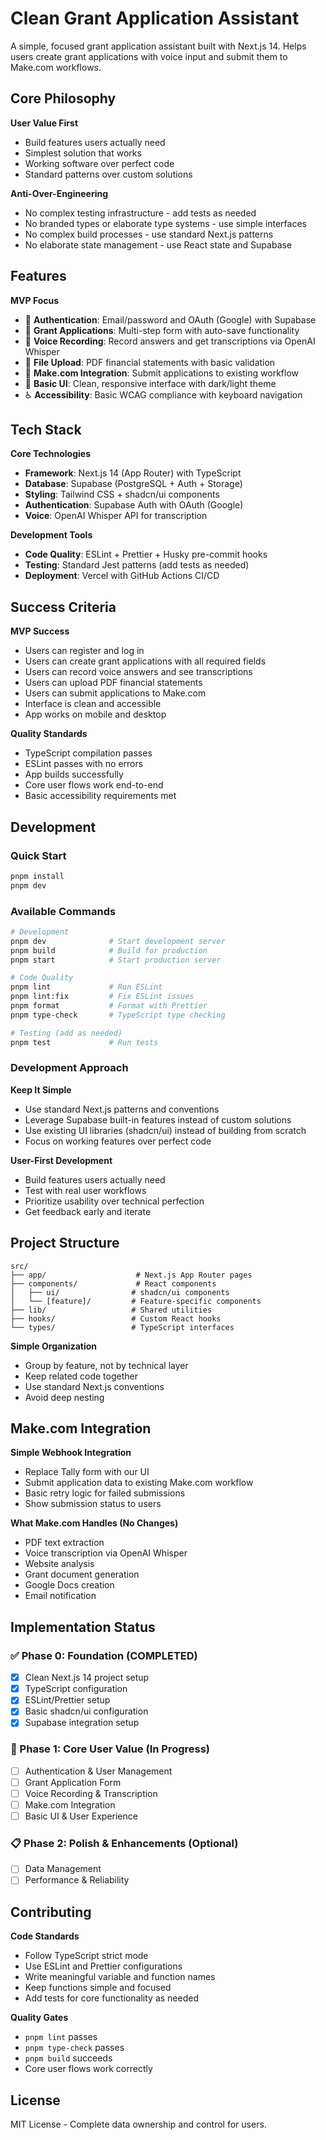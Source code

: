 # Clean Grant Application Assistant

A simple, focused grant application assistant built with Next.js 14. Helps users create grant applications with voice input and submit them to Make.com workflows.

## Core Philosophy

**User Value First**

- Build features users actually need
- Simplest solution that works
- Working software over perfect code
- Standard patterns over custom solutions

**Anti-Over-Engineering**

- No complex testing infrastructure - add tests as needed
- No branded types or elaborate type systems - use simple interfaces
- No complex build processes - use standard Next.js patterns
- No elaborate state management - use React state and Supabase

## Features

**MVP Focus**

- 🔐 **Authentication**: Email/password and OAuth (Google) with Supabase
- 📝 **Grant Applications**: Multi-step form with auto-save functionality
- 🎤 **Voice Recording**: Record answers and get transcriptions via OpenAI Whisper
- 📄 **File Upload**: PDF financial statements with basic validation
- 🔗 **Make.com Integration**: Submit applications to existing workflow
- 🌙 **Basic UI**: Clean, responsive interface with dark/light theme
- ♿ **Accessibility**: Basic WCAG compliance with keyboard navigation

## Tech Stack

**Core Technologies**

- **Framework**: Next.js 14 (App Router) with TypeScript
- **Database**: Supabase (PostgreSQL + Auth + Storage)
- **Styling**: Tailwind CSS + shadcn/ui components
- **Authentication**: Supabase Auth with OAuth (Google)
- **Voice**: OpenAI Whisper API for transcription

**Development Tools**

- **Code Quality**: ESLint + Prettier + Husky pre-commit hooks
- **Testing**: Standard Jest patterns (add tests as needed)
- **Deployment**: Vercel with GitHub Actions CI/CD

## Success Criteria

**MVP Success**

- Users can register and log in
- Users can create grant applications with all required fields
- Users can record voice answers and see transcriptions
- Users can upload PDF financial statements
- Users can submit applications to Make.com
- Interface is clean and accessible
- App works on mobile and desktop

**Quality Standards**

- TypeScript compilation passes
- ESLint passes with no errors
- App builds successfully
- Core user flows work end-to-end
- Basic accessibility requirements met

## Development

### Quick Start

```bash
pnpm install
pnpm dev
```

### Available Commands

```bash
# Development
pnpm dev              # Start development server
pnpm build            # Build for production
pnpm start            # Start production server

# Code Quality
pnpm lint             # Run ESLint
pnpm lint:fix         # Fix ESLint issues
pnpm format           # Format with Prettier
pnpm type-check       # TypeScript type checking

# Testing (add as needed)
pnpm test             # Run tests
```

### Development Approach

**Keep It Simple**

- Use standard Next.js patterns and conventions
- Leverage Supabase built-in features instead of custom solutions
- Use existing UI libraries (shadcn/ui) instead of building from scratch
- Focus on working features over perfect code

**User-First Development**

- Build features users actually need
- Test with real user workflows
- Prioritize usability over technical perfection
- Get feedback early and iterate

## Project Structure

```
src/
├── app/                    # Next.js App Router pages
├── components/             # React components
│   ├── ui/                # shadcn/ui components
│   └── [feature]/         # Feature-specific components
├── lib/                   # Shared utilities
├── hooks/                 # Custom React hooks
└── types/                 # TypeScript interfaces
```

**Simple Organization**

- Group by feature, not by technical layer
- Keep related code together
- Use standard Next.js conventions
- Avoid deep nesting

## Make.com Integration

**Simple Webhook Integration**

- Replace Tally form with our UI
- Submit application data to existing Make.com workflow
- Basic retry logic for failed submissions
- Show submission status to users

**What Make.com Handles (No Changes)**

- PDF text extraction
- Voice transcription via OpenAI Whisper
- Website analysis
- Grant document generation
- Google Docs creation
- Email notification

## Implementation Status

### ✅ Phase 0: Foundation (COMPLETED)

- [x] Clean Next.js 14 project setup
- [x] TypeScript configuration
- [x] ESLint/Prettier setup
- [x] Basic shadcn/ui configuration
- [x] Supabase integration setup

### 🚧 Phase 1: Core User Value (In Progress)

- [ ] Authentication & User Management
- [ ] Grant Application Form
- [ ] Voice Recording & Transcription
- [ ] Make.com Integration
- [ ] Basic UI & User Experience

### 📋 Phase 2: Polish & Enhancements (Optional)

- [ ] Data Management
- [ ] Performance & Reliability

## Contributing

**Code Standards**

- Follow TypeScript strict mode
- Use ESLint and Prettier configurations
- Write meaningful variable and function names
- Keep functions simple and focused
- Add tests for core functionality as needed

**Quality Gates**

- `pnpm lint` passes
- `pnpm type-check` passes
- `pnpm build` succeeds
- Core user flows work correctly

## License

MIT License - Complete data ownership and control for users.
